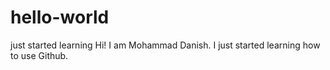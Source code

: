 # hello-world
just started learning
Hi! I am Mohammad Danish. I just started learning how to use Github.
